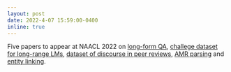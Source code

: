 ```yaml
---
layout: post
date: 2022-4-07 15:59:00-0400
inline: true
---
```


Five papers to appear at NAACL 2022 on [long-form QA](https://arxiv.org/abs/2205.09278), [challege dataset for long-range LMs](https://arxiv.org/abs/2204.10878), [dataset of discourse in peer reviews](https://arxiv.org/abs/2110.08520), [AMR parsing](https://arxiv.org/abs/2205.01464) and [entity linking](https://openreview.net/pdf?id=f_1MD91kBza).
